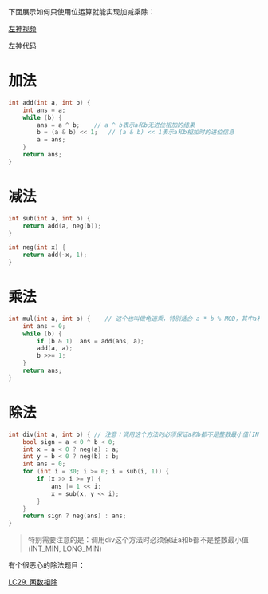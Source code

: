 下面展示如何只使用位运算就能实现加减乘除：

[左神视频](https://www.bilibili.com/video/BV1up4y1g7d8/?p=1&vd_source=a9ee82b2045abbbc7362e3575b7181fb)

[左神代码](https://github.com/algorithmzuo/algorithm-journey/blob/main/src/class033/BitOperationAddMinusMultiplyDivide.java)

# 加法
```C++
int add(int a, int b) {
    int ans = a;
    while (b) {
        ans = a ^ b;    // a ^ b表示a和b无进位相加的结果
        b = (a & b) << 1;   // (a & b) << 1表示a和b相加时的进位信息
        a = ans;
    }
    return ans;
}
```

# 减法
```C++
int sub(int a, int b) {
    return add(a, neg(b));
}

int neg(int x) {
    return add(~x, 1);
}
```

# 乘法
```C++
int mul(int a, int b) {    // 这个也叫做龟速乘，特别适合 a * b % MOD，其中a和b都是特别大的整数
    int ans = 0;
    while (b) {
        if (b & 1)  ans = add(ans, a);
        add(a, a);
        b >>= 1;
    }
    return ans;
}
```


# 除法
```C++
int div(int a, int b) { // 注意：调用这个方法时必须保证a和b都不是整数最小值(INT_MIN, LONG_MIN)
    bool sign = a < 0 ^ b < 0;
    int x = a < 0 ? neg(a) : a;
    int y = b < 0 ? neg(b) : b;
    int ans = 0;
    for (int i = 30; i >= 0; i = sub(i, 1)) {
        if (x >> i >= y) {
            ans |= 1 << i;
            x = sub(x, y << i);
        }
    }
    return sign ? neg(ans) : ans;
}
```

> 特别需要注意的是：调用div这个方法时必须保证a和b都不是整数最小值(INT_MIN, LONG_MIN)

有个很恶心的除法题目：

[LC29. 两数相除](https://leetcode.cn/problems/divide-two-integers/description/)
